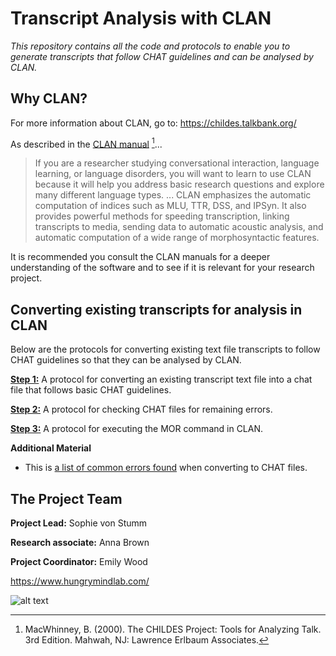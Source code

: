 # Transcript Analysis with CLAN
*This repository contains all the code and protocols to enable you to generate transcripts that follow CHAT guidelines and can be analysed by CLAN.*

## Why CLAN? 
For more information about CLAN, go to: https://childes.talkbank.org/

As described in the [CLAN manual](https://doi.org/10.21415/T5G10R) [^1]... 

> If you are a researcher studying conversational interaction, language learning, or language disorders, you will want to learn to use CLAN because it will help you address basic research questions and explore many different language types. ... CLAN emphasizes the automatic computation of indices such as MLU, TTR, DSS, and IPSyn.  It also provides powerful methods for speeding transcription, linking transcripts to media, sending data to automatic acoustic analysis, and automatic computation of a wide range of morphosyntactic features.

[^1]: MacWhinney, B. (2000).  The CHILDES Project: Tools for Analyzing Talk. 3rd Edition.  Mahwah, NJ: Lawrence Erlbaum Associates.

It is recommended you consult the CLAN manuals for a deeper understanding of the software and to see if it is relevant for your research project. 

## Converting existing transcripts for analysis in CLAN ##

Below are the protocols for converting existing text file transcripts to follow CHAT guidelines so that they can be analysed by CLAN.


**[Step 1:](https://github.com/annabrown2/TranscriptAnalysis_WithCLAN/blob/main/STEP1.md)** A protocol for converting an existing transcript text file into a chat file that follows basic CHAT guidelines.  

**[Step 2:](https://github.com/annabrown2/TranscriptAnalysis_WithCLAN/blob/main/STEP2.md)** A protocol for checking CHAT files for remaining errors. 

**[Step 3:](https://github.com/annabrown2/TranscriptAnalysis_WithCLAN/blob/main/STEP3.md)** A protocol for executing the MOR command in CLAN.

**Additional Material**
+ This is [a list of common errors found](https://github.com/annabrown2/TranscriptAnalysis_WithCLAN/blob/main/Common_CLAN_Errors.md) when converting to CHAT files. 

## The Project Team 

**Project Lead:** Sophie von Stumm

**Research associate:** Anna Brown

**Project Coordinator:** Emily Wood

https://www.hungrymindlab.com/

![alt text](https://github.com/annabrown2/TranscriptAnalysis_WithCLAN/blob/e852354094318e51abc38e17aad57f26ca56ee4c/HML%20logo%20fill.png)
